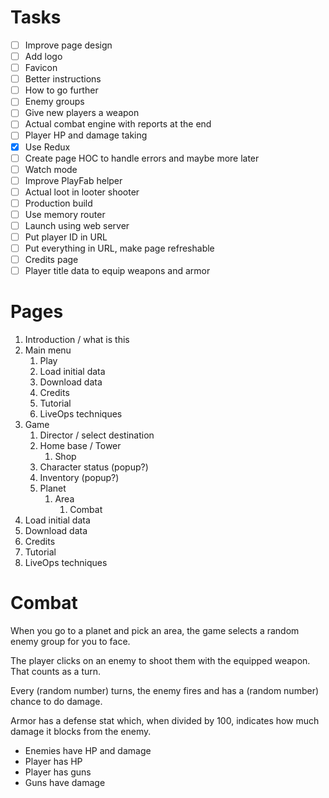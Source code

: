 # Tasks

- [ ] Improve page design
- [ ] Add logo
- [ ] Favicon
- [ ] Better instructions
- [ ] How to go further
- [ ] Enemy groups
- [ ] Give new players a weapon
- [ ] Actual combat engine with reports at the end
- [ ] Player HP and damage taking
- [x] Use Redux
- [ ] Create page HOC to handle errors and maybe more later
- [ ] Watch mode
- [ ] Improve PlayFab helper
- [ ] Actual loot in looter shooter
- [ ] Production build
- [ ] Use memory router
- [ ] Launch using web server
- [ ] Put player ID in URL
- [ ] Put everything in URL, make page refreshable
- [ ] Credits page
- [ ] Player title data to equip weapons and armor

# Pages

1. Introduction / what is this
1. Main menu
    1. Play
    1. Load initial data
    1. Download data
    1. Credits
    1. Tutorial
    1. LiveOps techniques
1. Game
    1. Director / select destination
    1. Home base / Tower
        1. Shop
    1. Character status (popup?)
    1. Inventory (popup?)
    1. Planet
        1. Area
            1. Combat
1. Load initial data
1. Download data
1. Credits
1. Tutorial
1. LiveOps techniques

# Combat

When you go to a planet and pick an area, the game selects a random enemy group for you to face.

The player clicks on an enemy to shoot them with the equipped weapon. That counts as a turn.

Every (random number) turns, the enemy fires and has a (random number) chance to do damage.

Armor has a defense stat which, when divided by 100, indicates how much damage it blocks from the enemy.

- Enemies have HP and damage
- Player has HP
- Player has guns
- Guns have damage